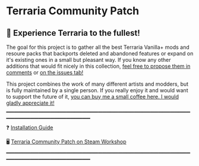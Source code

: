# Terraria Community Patch

## 🌳 Experience Terraria to the fullest!

The goal for this project is to gather all the best Terraria Vanilla+ mods and resoure packs that backports deleted and abandoned features or expand on it's existing ones in a small but pleasant way. If you know any other additions that would fit nicely in this collection, [feel free to propose them in comments](https://steamcommunity.com/sharedfiles/filedetails/comments/2962676851) or [on the issues tab!](https://github.com/KondiU/Terraria-Community-Patch/issues)

This project combines the work of many different artists and modders, but is fully maintained by a single person. If you really enjoy it and would want to support the future of it, [you can buy me a small coffee here. I would gladly appreciate it!](https://ko-fi.com/kondiu)
▁▁▁▁▁▁▁▁▁▁▁▁▁▁▁▁▁▁▁▁▁▁▁▁▁▁▁▁▁▁▁▁▁▁▁▁▁▁▁▁▁▁▁▁▁▁▁▁▁▁▁▁▁▁▁▁▁▁▁▁▁▁▁▁▁▁▁

❓ [Installation Guide](https://github.com/KondiU/Terraria-Community-Patch/wiki/Terraria-Community-Patch-‐-Installation-guide)

🖥 [Terraria Community Patch on Steam Workshop](https://steamcommunity.com/id/kondiu/myworkshopfiles/?section=collections)
▁▁▁▁▁▁▁▁▁▁▁▁▁▁▁▁▁▁▁▁▁▁▁▁▁▁▁▁▁▁▁▁▁▁▁▁▁▁▁▁▁▁▁▁▁▁▁▁▁▁▁▁▁▁▁▁▁▁▁▁▁▁▁▁▁▁▁
